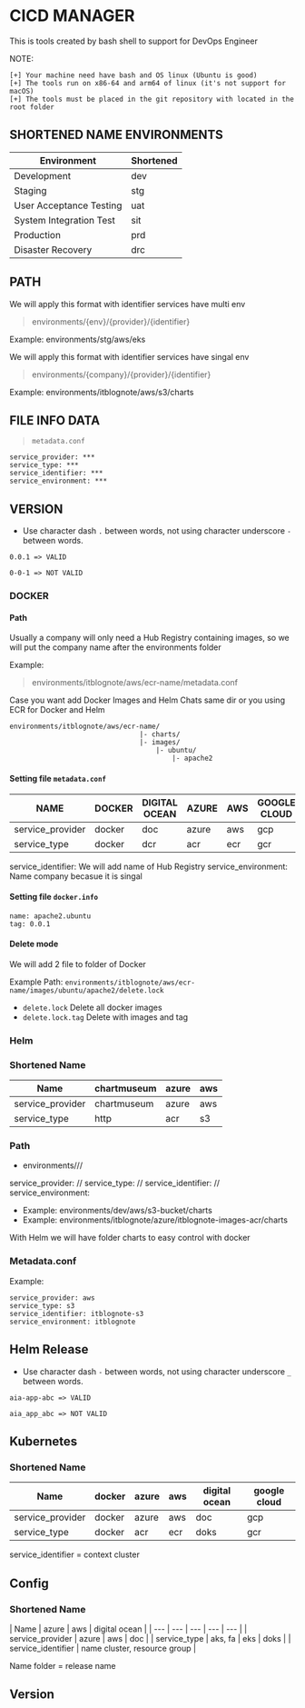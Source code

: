 # CICD MANAGER

This is tools created by bash shell to support for DevOps Engineer

NOTE:

    [+] Your machine need have bash and OS linux (Ubuntu is good)
    [+] The tools run on x86-64 and arm64 of linux (it's not support for macOS)
    [+] The tools must be placed in the git repository with located in the root folder

## SHORTENED NAME ENVIRONMENTS

| Environment | Shortened |
| --- | --- |
| Development | dev | 
| Staging | stg |
| User Acceptance Testing | uat |
| System Integration Test | sit |
| Production | prd|
| Disaster Recovery | drc |

## PATH

We will apply this format with identifier services have multi env
> environments/{env}/{provider}/{identifier}

Example: environments/stg/aws/eks

We will apply this format with identifier services have singal env
> environments/{company}/{provider}/{identifier}

Example: environments/itblognote/aws/s3/charts

## FILE INFO DATA

> `metadata.conf`

```
service_provider: ***
service_type: ***
service_identifier: ***
service_environment: ***
```

## VERSION

- Use character dash `.` between words, not using character underscore `-` between words.

```
0.0.1 => VALID
```

```
0-0-1 => NOT VALID
```

### DOCKER

#### Path

Usually a company will only need a Hub Registry containing images, so we will put the company name after the environments folder

Example:
> environments/itblognote/aws/ecr-name/metadata.conf

Case you want add Docker Images and Helm Chats same dir or you using ECR for Docker and Helm

```
environments/itblognote/aws/ecr-name/
                                |- charts/
                                |- images/
                                    |- ubuntu/
                                        |- apache2    
```

#### Setting file `metadata.conf`

| NAME | DOCKER | DIGITAL OCEAN | AZURE | AWS | GOOGLE CLOUD |
| --- | --- | --- | --- | --- | --- |
| service_provider | docker | doc | azure | aws | gcp |
| service_type | docker | dcr | acr | ecr | gcr |

service_identifier: We will add name of Hub Registry
service_environment: Name company becasue it is singal

#### Setting file `docker.info`

```
name: apache2.ubuntu
tag: 0.0.1
```

#### Delete mode

We will add 2 file to folder of Docker

Example Path: `environments/itblognote/aws/ecr-name/images/ubuntu/apache2/delete.lock`

* `delete.lock` Delete all docker images
* `delete.lock.tag` Delete with images and tag

### Helm

### Shortened Name

| Name | chartmuseum | azure | aws |
| --- | --- | --- | --- |
| service_provider | chartmuseum | azure | aws |
| service_type | http | acr | s3 |

### Path

*  environments/<company-name>/<cloud>/<name-service>

service_provider: <chartmuseum>/<azure>/<aws>
service_type: <http>/<acr>/<s3>
service_identifier: <docker-registry-name>/<acr-name>/<s3-bucket-name>
service_environment: <company-name>

- Example: environments/dev/aws/s3-bucket/charts
- Example: environments/itblognote/azure/itblognote-images-acr/charts

With Helm we will have folder charts to easy control with docker

### Metadata.conf

Example:

```
service_provider: aws
service_type: s3
service_identifier: itblognote-s3
service_environment: itblognote
```

## Helm Release

- Use character dash `-` between words, not using character underscore `_` between words.

```
aia-app-abc => VALID
```

```
aia_app_abc => NOT VALID
```

## Kubernetes

### Shortened Name

| Name | docker | azure | aws | digital ocean | google cloud |
| --- | --- | --- | --- | --- | --- |
| service_provider | docker | azure | aws | doc | gcp |
| service_type | docker | acr | ecr | doks | gcr |

service_identifier = context cluster


## Config

### Shortened Name

| Name | azure | aws | digital ocean |
| --- | --- | --- | --- | --- |
| service_provider | azure | aws | doc |
| service_type | aks, fa | eks | doks |
| service_identifier | name cluster, resource group |

Name folder = release name
## Version